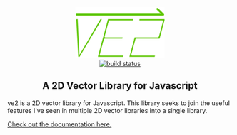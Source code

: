 <div align="center">
<img src="img/ve2.png" width="200px"></img>
<br>
<a href="https://travis-ci.org/adambertrandberger/ve2"><img alt="build status" src="https://travis-ci.org/adambertrandberger/ve2.svg?branch=master"></img></a>
<h2>A 2D Vector Library for Javascript</h2>
</div>

ve2 is a 2D vector library for Javascript. This library seeks to join the useful features  I've seen in multiple 2D vector libraries into a single library.

<a href="https://bergerab.github.io/ve2/docs/" target="_blank">Check out the documentation here.</a>

